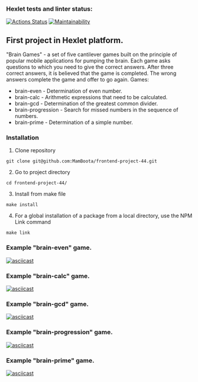 ### Hexlet tests and linter status:

[![Actions Status](https://github.com/MamBoota/frontend-project-44/actions/workflows/hexlet-check.yml/badge.svg)](https://github.com/MamBoota/frontend-project-44/actions)
[![Maintainability](https://api.codeclimate.com/v1/badges/537f4fd67a5f9bc0c269/maintainability)](https://codeclimate.com/github/MamBoota/frontend-project-44/maintainability)

## First project in Hexlet platform.

"Brain Games" - a set of five cantilever games built on the principle of popular mobile applications for pumping the brain. Each game asks questions to which you need to give the correct answers. After three correct answers, it is believed that the game is completed. The wrong answers complete the game and offer to go again. Games:

- brain-even - Determination of even number.
- brain-calc - Arithmetic expressions that need to be calculated.
- brain-gcd - Determination of the greatest common divider.
- brain-progression - Search for missed numbers in the sequence of numbers.
- brain-prime - Determination of a simple number.

### Installation

1. Clone repository

```
git clone git@github.com:MamBoota/frontend-project-44.git
```

2. Go to project directory

```
cd frontend-project-44/
```

3. Install from make file

```
make install
```

4. For a global installation of a package from a local directory, use the NPM Link command

```
make link
```

### Example "brain-even" game.

[![asciicast](https://asciinema.org/a/qsYNir5arxyB61IVYhbCoSzcC.svg)](https://asciinema.org/a/qsYNir5arxyB61IVYhbCoSzcC)

### Example "brain-calc" game.

[![asciicast](https://asciinema.org/a/65SNU54MlDVzFdzcKgeHgENY2.svg)](https://asciinema.org/a/65SNU54MlDVzFdzcKgeHgENY2)

### Example "brain-gcd" game.

[![asciicast](https://asciinema.org/a/egouTj180NcJtLzwl9LGmc3Yx.svg)](https://asciinema.org/a/egouTj180NcJtLzwl9LGmc3Yx)

### Example "brain-progression" game.

[![asciicast](https://asciinema.org/a/INjBcmSsCH4FedSZ4g2Zmq6cw.svg)](https://asciinema.org/a/INjBcmSsCH4FedSZ4g2Zmq6cw)

### Example "brain-prime" game.

[![asciicast](https://asciinema.org/a/vmo0p8dndcjwdX0yC7p6auhxT.svg)](https://asciinema.org/a/vmo0p8dndcjwdX0yC7p6auhxT)
